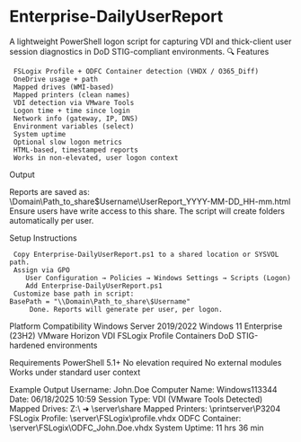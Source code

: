# Enterprise-DailyUserReport
A lightweight PowerShell logon script for capturing VDI and thick-client user session diagnostics in DoD STIG-compliant environments.
🔍 Features

     FSLogix Profile + ODFC Container detection (VHDX / O365_Diff)
     OneDrive usage + path
     Mapped drives (WMI-based)
     Mapped printers (clean names)
     VDI detection via VMware Tools
     Logon time + time since login
     Network info (gateway, IP, DNS)
     Environment variables (select)
     System uptime
     Optional slow logon metrics
     HTML-based, timestamped reports
     Works in non-elevated, user logon context

Output

Reports are saved as:
\\Domain\Path_to_share\$Username\UserReport_YYYY-MM-DD_HH-mm.html
     Ensure users have write access to this share. The script will create folders automatically per user.

Setup Instructions

     Copy Enterprise-DailyUserReport.ps1 to a shared location or SYSVOL path.
     Assign via GPO
        User Configuration → Policies → Windows Settings → Scripts (Logon)
        Add Enterprise-DailyUserReport.ps1
     Customize base path in script:
    BasePath = "\\Domain\Path_to_share\$Username"
         Done. Reports will generate per user, per logon.

 Platform Compatibility
    Windows Server 2019/2022
    Windows 11 Enterprise (23H2)
    VMware Horizon VDI
    FSLogix Profile Containers
    DoD STIG-hardened environments

 Requirements
    PowerShell 5.1+
    No elevation required
    No external modules
    Works under standard user context

 Example Output
Username: John.Doe
Computer Name: Windows113344
Date: 06/18/2025 10:59
Session Type: VDI (VMware Tools Detected)
Mapped Drives: Z:\ ➜ \\server\share
Mapped Printers: \\printserver\P3204
FSLogix Profile: \\server\FSLogix\profile.vhdx
ODFC Container: \\server\FSLogix\ODFC_John.Doe.vhdx
System Uptime: 11 hrs 36 min


